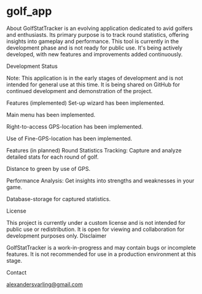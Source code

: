 # golf_app

About
GolfStatTracker is an evolving application dedicated to avid golfers and enthusiasts. Its primary purpose is to track round statistics, offering insights into gameplay and performance. This tool is currently in the development phase and is not ready for public use. It's being actively developed, with new features and improvements added continuously.


Development Status

Note: This application is in the early stages of development and is not intended for general use at this time. It is being shared on GitHub for continued development and demonstration of the project.


Features (implemented)
  Set-up wizard has been implemented.
  
  Main menu has been implemented.
  
  Right-to-access GPS-location has been implemented.
  
  Use of Fine-GPS-location has been implemented.
  
Features (in planned)
  Round Statistics Tracking: Capture and analyze detailed stats for each round of golf.
  
  Distance to green by use of GPS.
  
  Performance Analysis: Get insights into strengths and weaknesses in your game.
  
  Database-storage for captured statistics.
  

License

This project is currently under a custom license and is not intended for public use or redistribution. It is open for viewing and collaboration for development purposes only.
Disclaimer

GolfStatTracker is a work-in-progress and may contain bugs or incomplete features. It is not recommended for use in a production environment at this stage.


Contact

alexandersvarling@gmail.com
